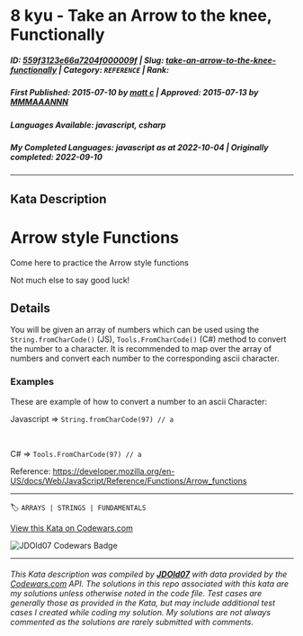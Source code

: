 # 8 kyu - Take an Arrow to the knee, Functionally

##### **ID**: [559f3123e66a7204f000009f](https://www.codewars.com/kata/559f3123e66a7204f000009f) | **Slug**: [take-an-arrow-to-the-knee-functionally](https://www.codewars.com/kata/559f3123e66a7204f000009f) | **Category**: `REFERENCE` | **Rank**: <span style="color:white">8 kyu</span>

##### **First Published**: 2015-07-10 ***by*** [matt c](https://www.codewars.com/users/matt%20c) | **Approved**: 2015-07-13 ***by*** [MMMAAANNN](https://www.codewars.com/users/MMMAAANNN)

##### **Languages Available**: javascript, csharp

##### **My Completed Languages**: javascript ***as at*** 2022-10-04 | **Originally completed**: 2022-09-10

---

## Kata Description


<h1>Arrow style Functions</h1>

Come here to practice the Arrow style functions 

Not much else to say good luck!



<h2>Details</h2>



You will be given an array of numbers which can be used using the ```String.fromCharCode()``` (JS), ```Tools.FromCharCode()```  (C#) method to convert the number to a character. It is recommended to map over the array of numbers and convert each number to the corresponding ascii character.





<h3>Examples</h3>



These are example of how to convert a number to an ascii Character:<br>

Javascript => `String.fromCharCode(97) // a`

<br>

C# => `Tools.FromCharCode(97) // a`





Reference: https://developer.mozilla.org/en-US/docs/Web/JavaScript/Reference/Functions/Arrow_functions

---


🏷 `ARRAYS | STRINGS | FUNDAMENTALS`


[View this Kata on Codewars.com](https://www.codewars.com/kata/559f3123e66a7204f000009f)

![](https://www.codewars.com/users/jdold07/badges/large "JDOld07 Codewars Badge")

---

###### *This Kata description was compiled by [**JDOld07**](https://tpstech.dev) with data provided by the [Codewars.com](https://www.codewars.com) API.  The solutions in this repo associated with this kata are my solutions unless otherwise noted in the code file.  Test cases are generally those as provided in the Kata, but may include additional test cases I created while coding my solution.  My solutions are not always commented as the solutions are rarely submitted with comments.*
